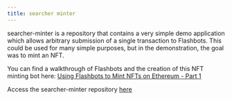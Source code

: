 ```yaml
---
title: searcher minter
---
```

searcher-minter is a repository that contains a very simple demo application which allows arbitrary submission of a single transaction to Flashbots. This could be used for many simple purposes, but in the demonstration, the goal was to mint an NFT.

You can find a walkthrough of Flashbots and the creation of this NFT minting bot here: [Using Flashbots to Mint NFTs on Ethereum - Part 1](https://www.youtube.com/watch?v=1ve1YIpDs_I)

Access the searcher-minter repository [here](https://github.com/flashbots/searcher-minter)
